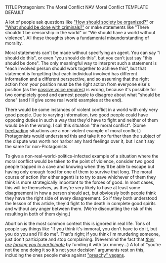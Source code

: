 TITLE Protagonism: The Moral Conflict
NAV Moral Conflict
TEMPLATE DEFAULT

A lot of people ask questions like ["How should society be organized?"](anarchism) or ["What should be done with criminals?"](forms_of_punishment) or make statements like "There shouldn't be censorship in the world" or "We should have a world without violence". All these thoughts show a fundamental misunderstanding of morality.

Moral statements can't be made without specifying an agent. You can say "I should do this", or even "you should do this", but you can't just say "this should be done". The only meaningful way to interpret such a statement is "each involved person should work together to achieve this", but that statement is forgetting that each individual involved has different information and a different perspective, and so assuming that the right action from your position must be the right action from everyone else's position (as the [passive voice requires](/spem/objects)) is wrong, because it's possible for two completely good and earnest people to disagree about what "should be done" (and I'll give some real world examples at the end).

There would be some instances of violent conflict in a world with only very good people. Due to varying information, two good people could have opposing duties in such a way that they'd have to fight and neither of them would be in the wrong. I call this situation "the moral conflict". (Some [freeloading](property) situations are a non-violent example of moral conflict.) Protagonists would understand this and take it no further than the subject of the dispute was worth nor harbor any hard feelings over it, but I can't say the same for non-Protagonists.

To give a non-real-world-politics-infected example of a situation where the moral conflict would be taken to the point of violence, consider two good people trapped in a cave and knowing when they'll be able to escape but having only enough food for one of them to survive that long. The moral course of action (for either agent) is to try to save whichever of them they think is more strategically important to the forces of good. In most cases, this will be themselves, as they're very likely to have at least some disagreement in how a person should act, but obviously both people think they have the right side of every disagreement. So if they both understood the lesson of this article, they'd fight to the death in complete good spirits and without any anger between them. (We're discounting the risk of this resulting in both of them dying.)

Abortion is the most common context this is ignored in real life. Tons of people say things like "If you think it's immoral, you don't have to do it, but you do you and I'll do me". That's right; if you think I'm murdering someone, just don't participate and stop complaining. (Nevermind the fact that [*they are forcing you to participate*](anarchism) by funding it with tax money...) A lot of "you're not the one doing it so it's not your decision" arguments rest on this, including the ones people make against ["preachy" vegans](https://fakenous.net/?p=64).
